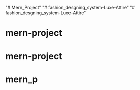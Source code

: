 "# Mern_Project" 
"# fashion_desgning_system-Luxe-Attire" 
"# fashion_desgning_system-Luxe-Attire" 
# mern-project
# mern-project
# mern_p
